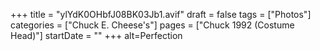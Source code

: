 +++
title = "ylYdK0OHbfJ08BK03Jb1.avif"
draft = false
tags = ["Photos"]
categories = ["Chuck E. Cheese's"]
pages = ["Chuck 1992 (Costume Head)"]
startDate = ""
+++
alt=Perfection
